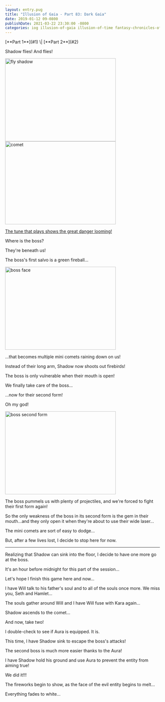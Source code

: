 ```yaml
---
layout: entry.pug
title: "Illusion of Gaia - Part 83: Dark Gaia"
date: 2019-01-12 09-0800
publishDate: 2021-03-22 23:30:00 -0800
categories: iog illusion-of-gaia illusion-of-time fantasy-chronicles-of-gaia gaia-gensoki quintet-enix playthroughs
---
```


<p class="entry-partination" markdown="1">[**Part 1**](#1) \| [**Part 2**](#2)</p>

<a name="1"></a>

Shadow flies! And flies!

<img src="https://i.imgur.com/jjzt9iu.png" alt="fly shadow" width="360" height="270" id="liveblog" />

<img src="https://i.imgur.com/SiZVJg0.png" alt="comet" width="360" height="270" id="liveblog" />

<a href="https://youtu.be/aS21y_6qkdQ">The tune that plays shows the great danger looming!</a>

Where is the boss?

They're beneath us! 

The boss's first salvo is a green fireball...

<img src="https://i.imgur.com/hyS0PnH.png" alt="boss face" width="360" height="270" id="liveblog" />

...that becomes multiple mini comets raining down on us!

Instead of their long arm, Shadow now shoots out firebirds!

The boss is only vulnerable when their mouth is open!

We finally take care of the boss...

...now for their second form!

Oh my god!

<img src="https://i.imgur.com/nY3RMDk.png" alt="boss second form" width="360" height="270" id="liveblog" />

The boss pummels us with plenty of projectiles, and we're forced to fight their first form again!

So the only weakness of the boss in its second form is the gem in their mouth...and they only open it when they're about to use their wide laser...

The mini comets are sort of easy to dodge...

But, after a few lives lost, I decide to stop here for now.

<a name="2"></a>

---

Realizing that Shadow can sink into the floor, I decide to have one more go at the boss.

It's an hour before midnight for this part of the session...

Let's hope I finish this game here and now...

I have Will talk to his father's soul and to all of the souls once more. We miss you, Seth and Hamlet...

The souls gather around Will and I have Will fuse with Kara again...

Shadow ascends to the comet...

And now, take two!

I double-check to see if Aura is equipped. It is.

This time, I have Shadow sink to escape the boss's attacks!

The second boss is much more easier thanks to the Aura!

I have Shadow hold his ground and use Aura to prevent the entity from aiming true!

We did it!!!

The fireworks begin to show, as the face of the evil entity begins to melt...

Everything fades to white...